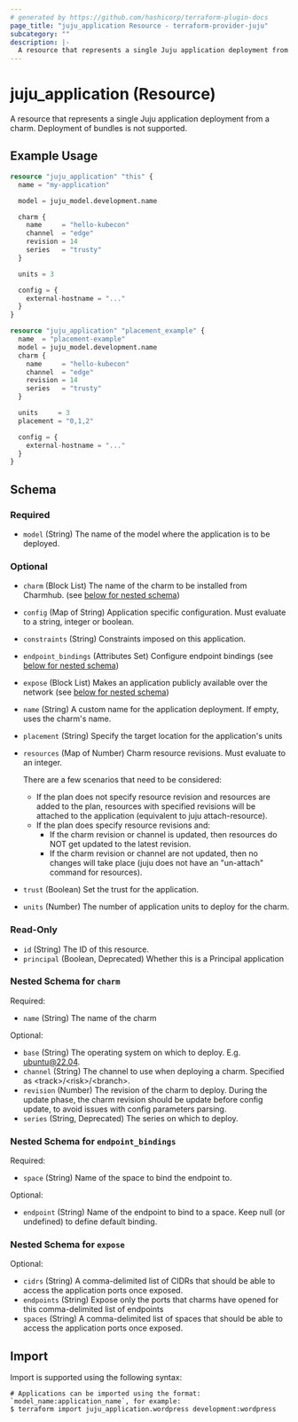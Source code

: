 ```yaml
---
# generated by https://github.com/hashicorp/terraform-plugin-docs
page_title: "juju_application Resource - terraform-provider-juju"
subcategory: ""
description: |-
  A resource that represents a single Juju application deployment from a charm. Deployment of bundles is not supported.
---
```


# juju_application (Resource)

A resource that represents a single Juju application deployment from a charm. Deployment of bundles is not supported.

## Example Usage

```terraform
resource "juju_application" "this" {
  name = "my-application"

  model = juju_model.development.name

  charm {
    name     = "hello-kubecon"
    channel  = "edge"
    revision = 14
    series   = "trusty"
  }

  units = 3

  config = {
    external-hostname = "..."
  }
}

resource "juju_application" "placement_example" {
  name  = "placement-example"
  model = juju_model.development.name
  charm {
    name     = "hello-kubecon"
    channel  = "edge"
    revision = 14
    series   = "trusty"
  }

  units     = 3
  placement = "0,1,2"

  config = {
    external-hostname = "..."
  }
}
```

<!-- schema generated by tfplugindocs -->
## Schema

### Required

- `model` (String) The name of the model where the application is to be deployed.

### Optional

- `charm` (Block List) The name of the charm to be installed from Charmhub. (see [below for nested schema](#nestedblock--charm))
- `config` (Map of String) Application specific configuration. Must evaluate to a string, integer or boolean.
- `constraints` (String) Constraints imposed on this application.
- `endpoint_bindings` (Attributes Set) Configure endpoint bindings (see [below for nested schema](#nestedatt--endpoint_bindings))
- `expose` (Block List) Makes an application publicly available over the network (see [below for nested schema](#nestedblock--expose))
- `name` (String) A custom name for the application deployment. If empty, uses the charm's name.
- `placement` (String) Specify the target location for the application's units
- `resources` (Map of Number) Charm resource revisions. Must evaluate to an integer.

	There are a few scenarios that need to be considered:
	* If the plan does not specify resource revision and resources are added to the plan,
	resources with specified revisions will be attached to the application (equivalent
	to juju attach-resource).
	* If the plan does specify resource revisions and:
		* If the charm revision or channel is updated, then resources do NOT get updated to the 
		  latest revision.
		* If the charm revision or channel are not updated, then no changes will take 
		  place (juju does not have an "un-attach" command for resources).
- `trust` (Boolean) Set the trust for the application.
- `units` (Number) The number of application units to deploy for the charm.

### Read-Only

- `id` (String) The ID of this resource.
- `principal` (Boolean, Deprecated) Whether this is a Principal application

<a id="nestedblock--charm"></a>
### Nested Schema for `charm`

Required:

- `name` (String) The name of the charm

Optional:

- `base` (String) The operating system on which to deploy. E.g. ubuntu@22.04.
- `channel` (String) The channel to use when deploying a charm. Specified as \<track>/\<risk>/\<branch>.
- `revision` (Number) The revision of the charm to deploy. During the update phase, the charm revision should be update before config update, to avoid issues with config parameters parsing.
- `series` (String, Deprecated) The series on which to deploy.


<a id="nestedatt--endpoint_bindings"></a>
### Nested Schema for `endpoint_bindings`

Required:

- `space` (String) Name of the space to bind the endpoint to.

Optional:

- `endpoint` (String) Name of the endpoint to bind to a space. Keep null (or undefined) to define default binding.


<a id="nestedblock--expose"></a>
### Nested Schema for `expose`

Optional:

- `cidrs` (String) A comma-delimited list of CIDRs that should be able to access the application ports once exposed.
- `endpoints` (String) Expose only the ports that charms have opened for this comma-delimited list of endpoints
- `spaces` (String) A comma-delimited list of spaces that should be able to access the application ports once exposed.

## Import

Import is supported using the following syntax:

```shell
# Applications can be imported using the format: `model_name:application_name`, for example:
$ terraform import juju_application.wordpress development:wordpress
```
